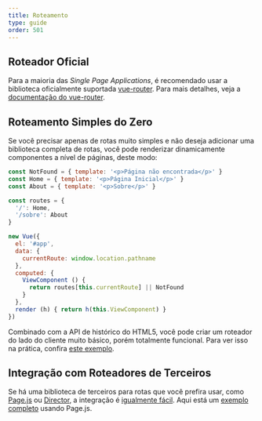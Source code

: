 ```yaml
---
title: Roteamento
type: guide
order: 501
---
```


## Roteador Oficial

Para a maioria das _Single Page Applications_, é recomendado usar a biblioteca oficialmente suportada [vue-router](https://github.com/vuejs/vue-router). Para mais detalhes, veja a [documentação do vue-router](https://router.vuejs.org/).

## Roteamento Simples do Zero

Se você precisar apenas de rotas muito simples e não deseja adicionar uma biblioteca completa de rotas, você pode renderizar dinamicamente componentes a nível de páginas, deste modo:

``` js
const NotFound = { template: '<p>Página não encontrada</p>' }
const Home = { template: '<p>Página Inicial</p>' }
const About = { template: '<p>Sobre</p>' }

const routes = {
  '/': Home,
  '/sobre': About
}

new Vue({
  el: '#app',
  data: {
    currentRoute: window.location.pathname
  },
  computed: {
    ViewComponent () {
      return routes[this.currentRoute] || NotFound
    }
  },
  render (h) { return h(this.ViewComponent) }
})
```

Combinado com a API de histórico do HTML5, você pode criar um roteador do lado do cliente muito básico, porém totalmente funcional. Para ver isso na prática, confira [este exemplo](https://github.com/chrisvfritz/vue-2.0-simple-routing-example).

## Integração com Roteadores de Terceiros

Se há uma biblioteca de terceiros para rotas que você prefira usar, como [Page.js](https://github.com/visionmedia/page.js) ou [Director](https://github.com/flatiron/director), a integração é [igualmente fácil](https://github.com/chrisvfritz/vue-2.0-simple-routing-example/compare/master...pagejs). Aqui está um [exemplo completo](https://github.com/chrisvfritz/vue-2.0-simple-routing-example/tree/pagejs) usando Page.js.
